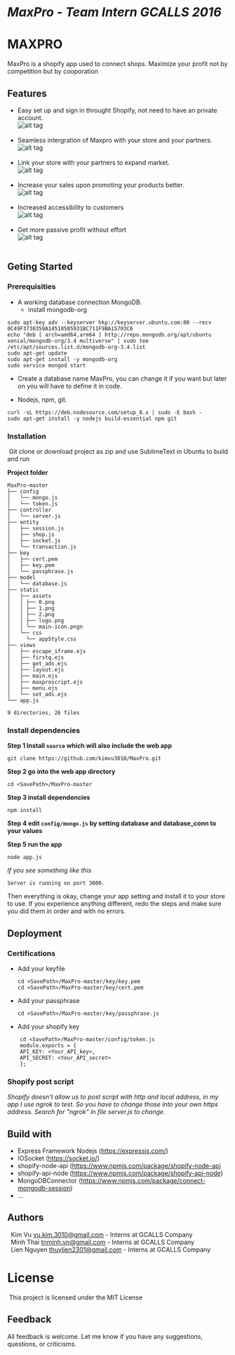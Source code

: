 
***MaxPro - Team Intern GCALLS 2016***
======================================

# MAXPRO
MaxPro is a shopify app used to connect shops.
Maximize your profit not by competition but by cooporation
## Features
* Easy set up and sign in throught Shopify, not need to have an private account.<br />
  ![alt tag](images/1.png)
  <br /><br />
* Seamless intergration of Maxpro with your store and your partners.<br />
  ![alt tag](images/2.png)
  <br /><br />
* Link your store with your partners to expand market.<br />
  ![alt tag](images/3.png)
  <br /><br />
* Increase your sales upon promoting your products better.<br />
  ![alt tag](images/4.png)
  <br /><br />
* Increased accessibility to customers<br />
  ![alt tag](images/5.png)
  <br /><br />
* Get more passive profit without effort<br />
  ![alt tag](images/6.png)
  <br /><br />

## Geting Started
### Prerequisities
 - A working database connection MongoDB.
    - install mongodb-org
 ``` 
sudo apt-key adv --keyserver hkp://keyserver.ubuntu.com:80 --recv 0C49F3730359A14518585931BC711F9BA15703C6
echo "deb [ arch=amd64,arm64 ] http://repo.mongodb.org/apt/ubuntu xenial/mongodb-org/3.4 multiverse" | sudo tee /etc/apt/sources.list.d/mongodb-org-3.4.list
sudo apt-get update
sudo apt-get install -y mongodb-org
sudo service mongod start 
```

 + Create a database name MaxPro, you can change it if you want but later on you will have to define it in code. 

 - Nodejs, npm, git.
``` 
curl -sL https://deb.nodesource.com/setup_8.x | sudo -E bash -
sudo apt-get install -y nodejs build-essential npm git
```
### Installation
&nbsp;Git clone or download project as zip and use SublimeText in Ubuntu to build and run

**Project folder**
```shell
MaxPro-master
├── config
│   └── mongo.js
│   └── token.js
├── controller
│   └── server.js
├── entity
│   ├── session.js
│   ├── shop.js
│   ├── socket.js
│   └── transaction.js
├── key
│   ├── cert.pem
│   ├── key.pem
│   └── passphrase.js
├── model
│   └── database.js
├── static
│   ├── assets
│   │ ├── 0.png
│   │ ├── 1.png
│   │ ├── 2.png
│   │ ├── logo.png
│   │ └── main-icon.pngn
│   └── css
│     └── appStyle.css
├── views
│   ├── escape_iframe.ejs
│   ├── firstq.ejs 
│   ├── get_ads.ejs
│   ├── layout.ejs
│   ├── main.ejs
│   ├── maxproscript.ejs
│   ├── menu.ejs
│   └── set_ads.ejs
└── app.js

9 directories, 26 files
```


### Install dependencies

**Step 1 Install `source` which will also include the web app**

    git clone https://github.com/kimvu3010/MaxPro.git

**Step 2 go into the web app directory**

    cd <SavePath>/MaxPro-master

**Step 3 install dependencies**

    npm install

**Step 4 edit `config/mongo.js` by setting database and database_conn to your values**

**Step 5 run the app**

    node app.js

*If you see something like this*

    Server is running on port 3000.

Then everything is okay, change your app setting and install it to your store to use.
If you experience anything different, redo the steps and make sure you did them in order and with no errors.

## Deployment
### Certifications
- Add your keyfile  
    ```
    cd <SavePath>/MaxPro-master/key/key.pem
    cd <SavePath>/MaxPro-master/key/cert.pem
    ```
- Add your passphrase 
    ```
    cd <SavePath>/MaxPro-master/key/passphrase.js
    ```
- Add your shopify key
```
    cd <SavePath>/MaxPro-master/config/token.js
    module.exports = {
    API_KEY: <Your_API_key>,
    API_SECRET: <Your_API_secret>
    };
```

### Shopify post script
*Shopify doesn't allow us to post script with http and local address, in my app I use ngrok to test. So you have to change those into your own https address. Search for "ngrok" in file server.js to change.*

## Build with
* Express Framework Nodejs (https://expressjs.com/)
* IOSocket (https://socket.io/)
* shopify-node-api (https://www.npmjs.com/package/shopify-node-api
* shopify-api-node (https://www.npmjs.com/package/shopify-api-node)
* MongoDBConnector (https://www.npmjs.com/package/connect-mongodb-session)
* ...

## Authors
 &nbsp; Kim Vu <vu.kim.3010@gmail.com> - Interns at GCALLS Company<br />
 &nbsp; Minh Thai <tnminh.vn@gmail.com> - Interns at GCALLS Company<br />
 &nbsp; Lien Nguyen <thuylien2301@gmail.com> - Interns at GCALLS Company
# License
&nbsp;This project is licensed under the MIT License

## Feedback

All feedback is welcome. Let me know if you have any suggestions, questions, or criticisms. 
